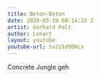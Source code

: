 ```yaml
---
title: Beton-Beton
date: 2020-03-19 08:14:33 Z
artist: Gerhard Polt
author: Lenart
layout: youtube
youtube-url: Sv2z1d9DHcs
---
```


Concrete Jungle geh
